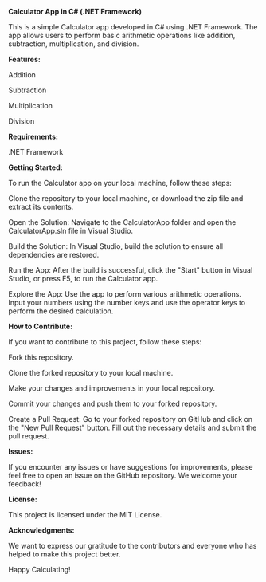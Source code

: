 **Calculator App in C# (.NET Framework)**

This is a simple Calculator app developed in C# using .NET Framework. The app allows users to perform basic arithmetic operations like addition, subtraction, multiplication, and division.

**Features:**

Addition 

Subtraction

Multiplication

Division

**Requirements:**

.NET Framework

**Getting Started:**

To run the Calculator app on your local machine, follow these steps:

Clone the repository to your local machine, or download the zip file and extract its contents.

Open the Solution: Navigate to the CalculatorApp folder and open the CalculatorApp.sln file in Visual Studio.

Build the Solution: In Visual Studio, build the solution to ensure all dependencies are restored.

Run the App: After the build is successful, click the "Start" button in Visual Studio, or press F5, to run the Calculator app.

Explore the App: Use the app to perform various arithmetic operations. Input your numbers using the number keys and use the operator keys to perform the desired calculation.

**How to Contribute:**

If you want to contribute to this project, follow these steps:

Fork this repository.

Clone the forked repository to your local machine.

Make your changes and improvements in your local repository.

Commit your changes and push them to your forked repository.

Create a Pull Request: Go to your forked repository on GitHub and click on the "New Pull Request" button. Fill out the necessary details and submit the pull request.

**Issues:**

If you encounter any issues or have suggestions for improvements, please feel free to open an issue on the GitHub repository. We welcome your feedback!

**License:**

This project is licensed under the MIT License.

**Acknowledgments:**

We want to express our gratitude to the contributors and everyone who has helped to make this project better.

Happy Calculating!
